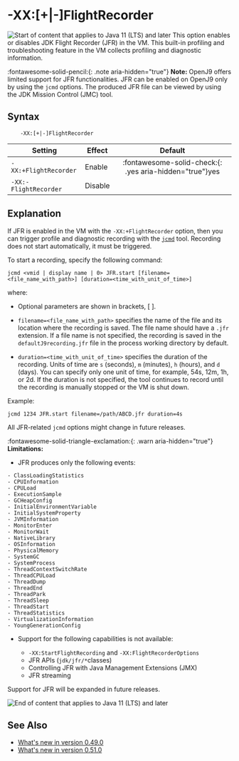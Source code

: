 <!--
* Copyright (c) 2017, 2025 IBM Corp. and others
*
* This program and the accompanying materials are made
* available under the terms of the Eclipse Public License 2.0
* which accompanies this distribution and is available at
* https://www.eclipse.org/legal/epl-2.0/ or the Apache
* License, Version 2.0 which accompanies this distribution and
* is available at https://www.apache.org/licenses/LICENSE-2.0.
*
* This Source Code may also be made available under the
* following Secondary Licenses when the conditions for such
* availability set forth in the Eclipse Public License, v. 2.0
* are satisfied: GNU General Public License, version 2 with
* the GNU Classpath Exception [1] and GNU General Public
* License, version 2 with the OpenJDK Assembly Exception [2].
*
* [1] https://www.gnu.org/software/classpath/license.html
* [2] https://openjdk.org/legal/assembly-exception.html
*
* SPDX-License-Identifier: EPL-2.0 OR Apache-2.0 OR GPL-2.0-only WITH Classpath-exception-2.0 OR GPL-2.0-only WITH OpenJDK-assembly-exception-1.0
-->

# -XX:[+|-]FlightRecorder

![Start of content that applies to Java 11 (LTS) and later](cr/java11plus.png) This option enables or disables JDK Flight Recorder (JFR) in the VM. This built-in profiling and troubleshooting feature in the VM collects profiling and diagnostic information.

:fontawesome-solid-pencil:{: .note aria-hidden="true"} **Note:** OpenJ9 offers limited support for JFR functionalities. JFR can be enabled on OpenJ9 only by using the `jcmd` options. The produced JFR file can be viewed by using the JDK Mission Control (JMC) tool.

## Syntax

        -XX:[+|-]FlightRecorder

| Setting                            | Effect  | Default                                                                            |
|------------------------------------|---------|:----------------------------------------------------------------------------------:|
| `-XX:+FlightRecorder` | Enable  | :fontawesome-solid-check:{: .yes aria-hidden="true"}<span class="sr-only">yes</span> |
| `-XX:-FlightRecorder` | Disable |               |

## Explanation

If JFR is enabled in the VM with the `-XX:+FlightRecorder` option, then you can trigger profile and diagnostic recording with the [`jcmd`](https://eclipse.dev/openj9/docs/tool_jcmd/) tool. Recording does not start automatically, it must be triggered.

To start a recording, specify the following command:

```
jcmd <vmid | display name | 0> JFR.start [filename=<file_name_with_path>] [duration=<time_with_unit_of_time>]

```
where:

- Optional parameters are shown in brackets, [ ].

- `filename=<file_name_with_path>` specifies the name of the file and its location where the recording is saved. The file name should have a `.jfr` extension. If a file name is not specified, the recording is saved in the `defaultJ9recording.jfr` file in the process working directory by default.

- `duration=<time_with_unit_of_time>` specifies the duration of the recording. Units of time are `s` (seconds), `m` (minutes), `h` (hours), and `d` (days). You can specify only one unit of time, for example, 54s, 12m, 1h, or 2d. If the duration is not specified, the tool continues to record until the recording is manually stopped or the VM is shut down.

Example:

```
jcmd 1234 JFR.start filename=/path/ABCD.jfr duration=4s

```

All JFR-related `jcmd` options might change in future releases.

:fontawesome-solid-triangle-exclamation:{: .warn aria-hidden="true"} **Limitations:**

- JFR produces only the following events:

```
- ClassLoadingStatistics
- CPUInformation
- CPULoad
- ExecutionSample
- GCHeapConfig
- InitialEnvironmentVariable
- InitialSystemProperty
- JVMInformation
- MonitorEnter
- MonitorWait
- NativeLibrary
- OSInformation
- PhysicalMemory
- SystemGC
- SystemProcess
- ThreadContextSwitchRate
- ThreadCPULoad
- ThreadDump
- ThreadEnd
- ThreadPark
- ThreadSleep
- ThreadStart
- ThreadStatistics
- VirtualizationInformation
- YoungGenerationConfig

```
- Support for the following capabilities is not available:

    - `-XX:StartFlightRecording` and `-XX:FlightRecorderOptions`
    - JFR APIs (`jdk/jfr/*`classes)
    - Controlling JFR with Java Management Extensions (JMX)
    - JFR streaming

Support for JFR will be expanded in future releases.

![End of content that applies to Java 11 (LTS) and later](cr/java_close.png)

## See Also

- [What's new in version 0.49.0](version0.49.md#new-xx-flightrecorder-option-added)
- [What's new in version 0.51.0](version0.51.md#support-for-jdk-flight-recorder-jfr-in-the-vm-for-openjdk-11-and-later-running-on-all-platforms)


<!-- ==== END OF TOPIC ==== xxflightrecorder.md ==== -->
